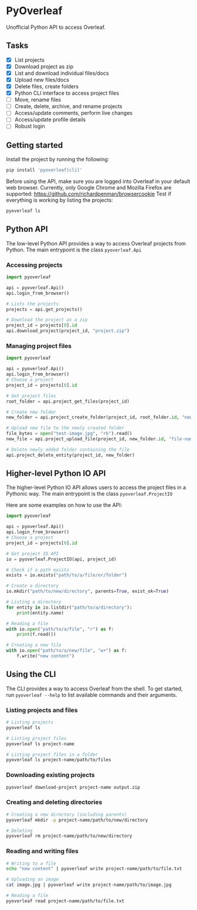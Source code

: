 # PyOverleaf
Unofficial Python API to access Overleaf.

## Tasks
- [x] List projects
- [x] Download project as zip
- [x] List and download individual files/docs
- [x] Upload new files/docs
- [x] Delete files, create folders
- [x] Python CLI interface to access project files
- [ ] Move, rename files
- [ ] Create, delete, archive, and rename projects
- [ ] Access/update comments, perform live changes
- [ ] Access/update profile details
- [ ] Robust login

## Getting started
Install the project by running the following:
```bash
pip install 'pyoverleaf[cli]'
```

Before using the API, make sure you are logged into Overleaf in your default web browser.
Currently, only Google Chrome and Mozilla Firefox are supported: https://github.com/richardpenman/browsercookie
Test if everything is working by listing the projects:
```bash
pyoverleaf ls
```


## Python API
The low-level Python API provides a way to access Overleaf projects from Python.
The main entrypoint is the class `pyoverleaf.Api`

### Accessing projects
```python
import pyoverleaf

api = pyoverleaf.Api()
api.login_from_browser()

# Lists the projects
projects = api.get_projects()

# Download the project as a zip
project_id = projects[0].id
api.download_project(project_id, "project.zip")
```

### Managing project files
```python
import pyoverleaf

api = pyoverleaf.Api()
api.login_from_browser()
# Choose a project
project_id = projects[0].id

# Get project files
root_folder = api.project_get_files(project_id)

# Create new folder
new_folder = api.project_create_folder(project_id, root_folder.id, "new-folder")

# Upload new file to the newly created folder
file_bytes = open("test-image.jpg", "rb").read()
new_file = api.project_upload_file(project_id, new_folder.id, "file-name.jpg", file_bytes)

# Delete newly added folder containing the file
api.project_delete_entity(project_id, new_folder)
```

## Higher-level Python IO API
The higher-level Python IO API allows users to access the project files in a Pythonic way.
The main entrypoint is the class `pyoverleaf.ProjectIO`

Here are some examples on how to use the API:
```python
import pyoverleaf

api = pyoverleaf.Api()
api.login_from_browser()
# Choose a project
project_id = projects[0].id

# Get project IO API
io = pyoverleaf.ProjectIO(api, project_id)

# Check if a path exists
exists = io.exists("path/to/a/file/or/folder")

# Create a directory
io.mkdir("path/to/new/directory", parents=True, exist_ok=True)

# Listing a directory
for entity in io.listdir("path/to/a/directory"):
    print(entity.name)

# Reading a file
with io.open("path/to/a/file", "r") as f:
    print(f.read())

# Creating a new file
with io.open("path/to/a/new/file", "w+") as f:
    f.write("new content")
```


## Using the CLI
The CLI provides a way to access Overleaf from the shell.
To get started, run `pyoverleaf --help` to list available commands and their arguments.

### Listing projects and files
```bash
# Listing projects
pyoverleaf ls

# Listing project files
pyoverleaf ls project-name

# Listing project files in a folder
pyoverleaf ls project-name/path/to/files
```

### Downloading existing projects
```bash
pyoverleaf download-project project-name output.zip
```

### Creating and deleting directories
```bash
# Creating a new directory (including parents)
pyoverleaf mkdir -p project-name/path/to/new/directory

# Deleting
pyoverleaf rm project-name/path/to/new/directory
```

### Reading and writing files
```bash
# Writing to a file
echo "new content" | pyoverleaf write project-name/path/to/file.txt

# Uploading an image
cat image.jpg | pyoverleaf write project-name/path/to/image.jpg

# Reading a file
pyoverleaf read project-name/path/to/file.txt
```
